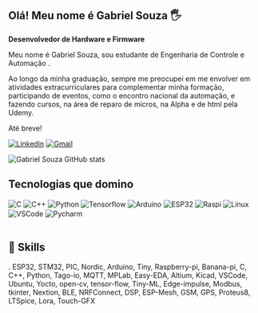 ## Olá! Meu nome é Gabriel Souza 🖐️

**Desenvolvedor de Hardware e Firmware**

Meu nome é Gabriel Souza, sou estudante de Engenharia de Controle e Automação .

Ao longo da minha graduação, sempre me preocupei em me envolver em atividades extracurriculares para complementar minha formação, participando de eventos, como o encontro nacional da automação, e fazendo cursos, na área de reparo de micros, na Alpha e de html pela Udemy.

Até breve!

[![Linkedin](https://img.shields.io/badge/LinkedIn-0077B5?style=for-the-badge&logo=linkedin&logoColor=white)](https://www.linkedin.com/in/gabrielsouza-/)
[![Gmail](https://img.shields.io/badge/Gmail-D14836?style=for-the-badge&logo=gmail&logoColor=white)](mailto:gabriel.souza630@gmail.com)

![Gabriel Souza GitHub stats](https://github-readme-stats.vercel.app/api?username=gabriel89067&show_icons=true&theme=radical)

## Tecnologias que domino
<div style="display: inline_block">
<img align="center" alt="C" src="https://img.shields.io/badge/C-00599C?style=for-the-badge&logo=c&logoColor=white" />
<img align="center" alt="C++" src="https://img.shields.io/badge/C%2B%2B-00599C?style=for-the-badge&logo=c%2B%2B&logoColor=white" />
<img align="center" alt="Python" src="https://img.shields.io/badge/Python-14354C?style=for-the-badge&logo=python&logoColor=white" />
<img align="center" alt="Tensorflow" src="https://img.shields.io/badge/TensorFlow-FF6F00?style=for-the-badge&logo=tensorflow&logoColor=white" />
<img align="center" alt="Arduino" src="https://img.shields.io/badge/Arduino-00979D?style=for-the-badge&logo=Arduino&logoColor=white" />
<img align="center" alt="ESP32" src="https://img.shields.io/badge/espressif-E7352C?style=for-the-badge&logo=espressif&logoColor=white" />
<img align="center" alt="Raspi" src="https://img.shields.io/badge/Raspberry%20Pi-A22846?style=for-the-badge&logo=Raspberry%20Pi&logoColor=white" />
<img align="center" alt="Linux" src="https://img.shields.io/badge/Linux-FCC624?style=for-the-badge&logo=linux&logoColor=black" />
<img align="center" alt="VSCode" src="https://img.shields.io/badge/Visual_Studio_Code-0078D4?style=for-the-badge&logo=visual%20studio%20code&logoColor=white" />
<img align="center" alt="Pycharm" src="https://img.shields.io/badge/PyCharm-000000.svg?&style=for-the-badge&logo=PyCharm&logoColor=white" />
</div><br/>
 
## 🚀 Skills
. ESP32, STM32, PIC, Nordic, Arduino, Tiny, Raspberry-pi, Banana-pi, 
C, C++, Python, Tago-io, MQTT, MPLab, Easy-EDA, Altium, Kicad, VSCode, Ubuntu, 
Yocto, open-cv, tensor-flow, Tiny-ML, Edge-impulse, Modbus, tkinter, Nextion, 
BLE, NRFConnect, DSP, ESP-Mesh, GSM, GPS, Proteus8, LTSpice, Lora, Touch-GFX
